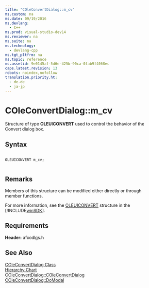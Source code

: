```yaml
---
title: "COleConvertDialog::m_cv"
ms.custom: na
ms.date: 09/19/2016
ms.devlang: 
  - C++
ms.prod: visual-studio-dev14
ms.reviewer: na
ms.suite: na
ms.technology: 
  - devlang-cpp
ms.tgt_pltfrm: na
ms.topic: reference
ms.assetid: 9e0145af-5d6e-425b-90ca-0fab9f4068ec
caps.latest.revision: 13
robots: noindex,nofollow
translation.priority.ht: 
  - de-de
  - ja-jp
---
```

# COleConvertDialog::m_cv
Structure of type **OLEUICONVERT** used to control the behavior of the Convert dialog box.  
  
## Syntax  
  
```  
  
OLEUICONVERT m_cv;  
  
```  
  
## Remarks  
 Members of this structure can be modified either directly or through member functions.  
  
 For more information, see the [OLEUICONVERT](http://msdn.microsoft.com/library/windows/desktop/ms686657) structure in the [!INCLUDE[winSDK](../vs140/includes/winSDK_md.md)].  
  
## Requirements  
 **Header:** afxodlgs.h  
  
## See Also  
 [COleConvertDialog Class](../vs140/COleConvertDialog-Class.md)   
 [Hierarchy Chart](../vs140/Hierarchy-Chart.md)   
 [COleConvertDialog::COleConvertDialog](../vs140/COleConvertDialog--COleConvertDialog.md)   
 [COleConvertDialog::DoModal](../vs140/COleConvertDialog--DoModal.md)